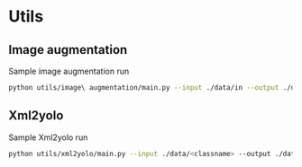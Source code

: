 # Utils

## Image augmentation

Sample image augmentation run

~~~bash
python utils/image\ augmentation/main.py --input ./data/in --output ./data/out --limit 150 --image-extensions png
~~~

## Xml2yolo

Sample Xml2yolo run

~~~bash
python utils/xml2yolo/main.py --input ./data/<classname> --output ./data/out --limit 150 --image-extensions png
~~~
